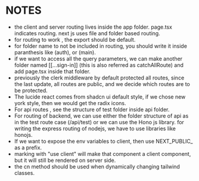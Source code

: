 # NOTES
- the client and server routing lives inside the app folder. page.tsx indicates routing. next js uses file and folder based routing.
- for routing to work , the export should be default.
- for folder name to not be included in routing, you should write it inside paranthesis like (auth), or (main).
- if we want to access all the query parameters, we can make another folder named [[...sign-in]] (this is also referred as catchAllRoute) and add page.tsx inside that folder.
- previously the clerk middleware by default protected all routes, since the last update, all routes are public, and we decide which routes are to be protected.
- The lucide react comes from shadcn ui default style, if we chose new york style, then we would get the radix icons.
- For api routes , see the structure of test folder inside api folder.
- For routing of backend, we can use either the folder structure of api as in the test route case (/api/test) or we can use the Hono js library. for writing the express routing of nodejs, we have to use libraries like honojs.
- If we want to expose the env variables to client, then use NEXT_PUBLIC_ as a prefix.
- marking with "use client" will make that component a client component, but it will still be rendered on server side.
- the cn method should be used when dynamically changing tailwind classes.